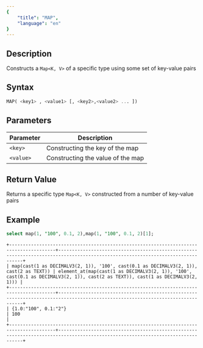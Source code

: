```yaml
---
{
    "title": "MAP",
    "language": "en"
}
---
```


## Description

Constructs a `Map<K, V>` of a specific type using some set of key-value pairs

## Syntax

```sql
MAP( <key1> , <value1> [, <key2>,<value2> ... ])
```

## Parameters

| Parameter | Description |
| -- | -- |
| `<key>` | Constructing the key of the map |
| `<value>` | Constructing the value of the map |

## Return Value

Returns a specific type `Map<K, V>` constructed from a number of key-value pairs

## Example

```sql
select map(1, "100", 0.1, 2),map(1, "100", 0.1, 2)[1];
```

```text
+---------------------------------------------------------------------------------------+-------------------------------------------------------------------------------------------------------------------------------+
| map(cast(1 as DECIMALV3(2, 1)), '100', cast(0.1 as DECIMALV3(2, 1)), cast(2 as TEXT)) | element_at(map(cast(1 as DECIMALV3(2, 1)), '100', cast(0.1 as DECIMALV3(2, 1)), cast(2 as TEXT)), cast(1 as DECIMALV3(2, 1))) |
+---------------------------------------------------------------------------------------+-------------------------------------------------------------------------------------------------------------------------------+
| {1.0:"100", 0.1:"2"}                                                                  | 100                                                                                                                           |
+---------------------------------------------------------------------------------------+-------------------------------------------------------------------------------------------------------------------------------+
```
